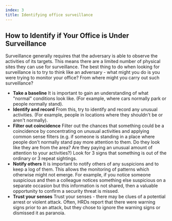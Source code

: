 ```yaml
---
index: 3
title: Identifying office surveillance
---
```

## How to Identify if Your Office is Under Surveillance

Surveillance generally requires that the adversary is able to observe the activities of its targets. This means there are a limited number of physical sites they can use for surveillance. The best thing to do when looking for surveillance is to try to think like an adversary - what might you do is you were trying to monitor your office? From where might you carry out such surveillance?

*   **Take a baseline** It is important to gain an understanding of what "normal" conditions look like. (For example, where cars normally park or people normally stand).
*   **Identify and record** From this, try to identify and record any unusual activities. (For example, people in locations where they shouldn't be or aren't normally).
*   **Filter out coincidence** Filter out the chances that something could be a coincidence by concentrating on unusual activities and applying common sense filters (e.g. if someone is standing in a place where people don't normally stand pay more attention to them. Do they look like they are from the area? Are they paying an unusual amount of attention to your activities?) Look for 3 signs that something is out of the ordinary or 3 repeat sightings.
*   **Notify others** It is important to notify others of any suspicions and to keep a log of them. This allows the monitoring of patterns which otherwise might not emerge. For example, if you notice someone suspicious and then a colleague notices something else suspicious on a separate occasion but this information is not shared, then a valuable opportunity to confirm a security threat is missed.
*   **Trust your senses** Trust your senses - there may be clues of a potential arrest or violent attack. Often, HRDs report that there were warning signs prior to an attack, but they chose to ignore the warning signs or dismissed it as paranoia.